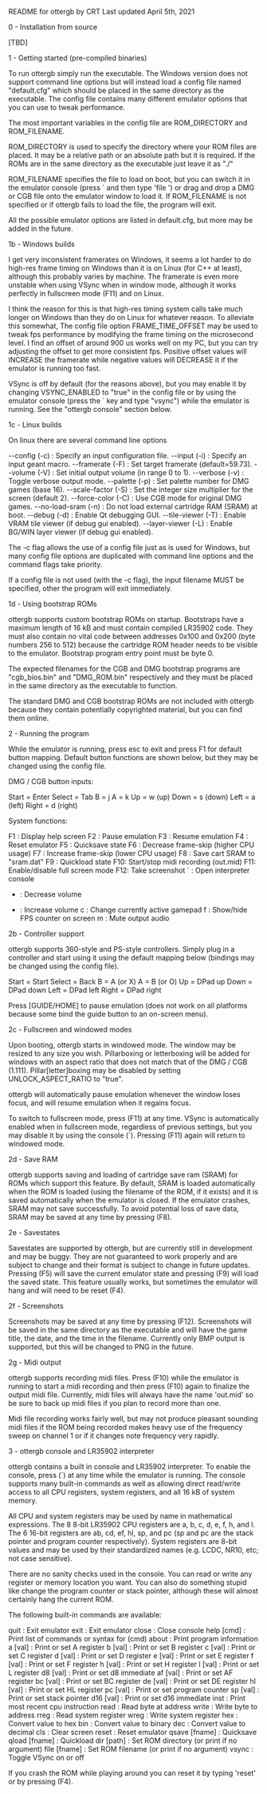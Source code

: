 README for ottergb by CRT
Last updated April 5th, 2021

0 - Installation from source

[TBD]

1 - Getting started (pre-compiled binaries)

To run ottergb simply run the executable. The Windows version does not support 
command line options but will instead load a config file named "default.cfg" which
should be placed in the same directory as the executable. The config file contains
many different emulator options that you can use to tweak performance. 

The most important variables in the config file are ROM_DIRECTORY and ROM_FILENAME.

ROM_DIRECTORY is used to specify the directory where your ROM files are placed. It may
be a relative path or an absolute path but it is required. If the ROMs are in the 
same directory as the executable just leave it as "./"

ROM_FILENAME specifies the file to load on boot, but you can switch it in the emulator 
console (press ` and then type 'file <filename>') or drag and drop a DMG or CGB file 
onto the emulator window to load it. If ROM_FILENAME is not specified or if ottergb
fails to load the file, the program will exit.

All the possible emulator options are listed in default.cfg, but more may be added
in the future.

1b - Windows builds

I get very inconsistent framerates on Windows, it seems a lot harder to do high-res
frame timing on Windows than it is on Linux (for C++ at least), although this probably
varies by machine. The framerate is even more unstable when using VSync when in window
mode, although it works perfectly in fullscreen mode (F11) and on Linux.

I think the reason for this is that high-res timing system calls take much longer on
Windows than they do on Linux for whatever reason. To alleviate this somewhat, The 
config file option FRAME_TIME_OFFSET may be used to tweak fps performance by modifying 
the frame timing on the microsecond level. I find an offset of around 900 us works well 
on my PC, but you can try adjusting the offset to get more consistent fps. Positive
offset values will INCREASE the framerate while negative values will DECREASE it if
the emulator is running too fast.

VSync is off by default (for the reasons above), but you may enable it by changing
VSYNC_ENABLED to "true" in the config file or by using the emulator console (press 
the ` key and type "vsync") while the emulator is running. See the "ottergb console"
section below.

1c - Linux builds

On linux there are several command line options

--config (-c) <filename> : Specify an input configuration file.
--input (-i) <filename>  : Specify an input geant macro.
--framerate (-F) <fps>   : Set target framerate (default=59.73).
--volume (-V) <volume>   : Set initial output volume (in range 0 to 1).
--verbose (-v)           : Toggle verbose output mode.
--palette (-p) <palette> : Set palette number for DMG games (base 16).
--scale-factor (-S) <N>  : Set the integer size multiplier for the screen (default 2).
--force-color (-C)       : Use CGB mode for original DMG games.
--no-load-sram (-n)      : Do not load external cartridge RAM (SRAM) at boot.
--debug (-d)             : Enable Qt debugging GUI.
--tile-viewer (-T)       : Enable VRAM tile viewer (if debug gui enabled).
--layer-viewer (-L)      : Enable BG/WIN layer viewer (if debug gui enabled).

The -c flag allows the use of a config file just as is used for Windows, but many
config file options are duplicated with command line options and the command flags
take priority.

If a config file is not used (with the -c flag), the input filename MUST be
specified, other the program will exit immediately.

1d - Using bootstrap ROMs

ottergb supports custom bootstrap ROMs on startup. Bootstraps have a maximum 
length of 16 kB and must contain compiled LR35902 code. They must also contain 
no vital code between addresses 0x100 and 0x200 (byte numbers 256 to 512) because
the cartridge ROM header needs to be visible to the emulator. Bootstrap program
entry point must be byte 0.

The expected filenames for the CGB and DMG bootstrap programs are "cgb_bios.bin"
and "DMG_ROM.bin" respectively and they must be placed in the same directory as
the executable to function.

The standard DMG and CGB bootstrap ROMs are not included with ottergb because
they contain potentially copyrighted material, but you can find them online.

2 - Running the program

While the emulator is running, press esc to exit and press F1 for default button
mapping. Default button functions are shown below, but they may be changed using
the config file.

DMG / CGB button inputs:

 Start = Enter
Select = Tab
     B = j
     A = k
    Up = w (up)
  Down = s (down)
  Left = a (left)
 Right = d (right)

System functions:

F1 : Display help screen
F2 : Pause emulation
F3 : Resume emulation
F4 : Reset emulator
F5 : Quicksave state
F6 : Decrease frame-skip (higher CPU usage)
F7 : Increase frame-skip (lower CPU usage)
F8 : Save cart SRAM to "sram.dat"
F9 : Quickload state
F10: Start/stop midi recording (out.mid)
F11: Enable/disable full screen mode
F12: Take screenshot
 ` : Open interpreter console
 - : Decrease volume
 + : Increase volume
 c : Change currently active gamepad
 f : Show/hide FPS counter on screen
 m : Mute output audio

2b - Controller support

ottergb supports 360-style and PS-style controllers. Simply plug in a controller
and start using it using the default mapping below (bindings may be changed using
the config file).

 Start = Start
Select = Back
     B = A (or X)
     A = B (or O)
    Up = DPad up
  Down = DPad down
  Left = DPad left
 Right = DPad right

Press [GUIDE/HOME] to pause emulation (does not work on all platforms because some
bind the guide button to an on-screen menu).

2c - Fullscreen and windowed modes

Upon booting, ottergb starts in windowed mode. The window may be resized to any size
you wish. Pillarboxing or letterboxing will be added for windows with an aspect ratio
that does not match that of the DMG / CGB (1.111). Pillar[letter]boxing may be 
disabled by setting UNLOCK_ASPECT_RATIO to "true".

ottergb will automatically pause emulation whenever the window loses focus, and will
resume emulation when it regains focus.

To switch to fullscreen mode, press (F11) at any time. VSync is automatically enabled
when in fullscreen mode, regardless of previous settings, but you may disable it by
using the console (`). Pressing (F11) again will return to windowed mode.

2d - Save RAM

ottergb supports saving and loading of cartridge save ram (SRAM) for ROMs which
support this feature. By default, SRAM is loaded automatically when the ROM is
loaded (using the filename of the ROM, if it exists) and it is saved automatically 
when the emulator is closed. If the emulator crashes, SRAM may not save successfully.
To avoid potential loss of save data, SRAM may be saved at any time by pressing (F8).

2e - Savestates

Savestates are supported by ottergb, but are currently still in development and may
be buggy. They are not guaranteed to work properly and are subject to change and their
format is subject to change in future updates. Pressing (F5) will save the current
emulator state and pressing (F9) will load the saved state. This feature usually works, 
but sometimes the emulator will hang and will need to be reset (F4).

2f - Screenshots

Screenshots may be saved at any time by pressing (F12). Screenshots will be saved
in the same directory as the executable and will have the game title, the date,
and the time in the filename. Currently only BMP output is supported, but this
will be changed to PNG in the future.

2g - Midi output

ottergb supports recording midi files. Press (F10) while the emulator is running
to start a midi recording and then press (F10) again to finalize the output midi
file. Currently, midi files will always have the name 'out.mid' so be sure to
back up midi files if you plan to record more than one.

Midi file recording works fairly well, but may not produce pleasant sounding
midi files if the ROM being recorded makes heavy use of the frequency sweep on
channel 1 or if it changes note frequency very rapidly.

3 - ottergb console and LR35902 interpreter

ottergb contains a built in console and LR35902 interpreter. To enable the console,
press (`) at any time while the emulator is running. The console supports many
built-in commands as well as allowing direct read/write access to all CPU registers,
system registers, and all 16 kB of system memory.

All CPU and system registers may be used by name in mathematical expressions. The 8
8-bit LR35902 CPU registers are a, b, c, d, e, f, h, and l. The 6 16-bit registers
are ab, cd, ef, hl, sp, and pc (sp and pc are the stack pointer and program counter
respectively). System registers are 8-bit values and may be used by their standardized 
names (e.g. LCDC, NR10, etc; not case sensitive).

There are no sanity checks used in the console. You can read or write any register
or memory location you want. You can also do something stupid like change the program
counter or stack pointer, although these will almost certainly hang the current ROM.

The following built-in commands are available:

quit               : Exit emulator
exit               : Exit emulator
close              : Close console
help [cmd]         : Print list of commands or syntax for (cmd)
about              : Print program information
a [val]            : Print or set A register
b [val]            : Print or set B register
c [val]            : Print or set C register
d [val]            : Print or set D register
e [val]            : Print or set E register
f [val]            : Print or set F register
h [val]            : Print or set H register
l [val]            : Print or set L register
d8 [val]           : Print or set d8 immediate
af [val]           : Print or set AF register
bc [val]           : Print or set BC register
de [val]           : Print or set DE register
hl [val]           : Print or set HL register
pc [val]           : Print or set program counter
sp [val]           : Print or set stack pointer
d16 [val]          : Print or set d16 immediate
inst               : Print most recent cpu instruction
read <addr>        : Read byte at address
write <addr> <val> : Write byte to address
rreg <reg>         : Read system register
wreg <reg> <val>   : Write system register
hex <val>          : Convert value to hex
bin <val>          : Convert value to binary
dec <val>          : Convert value to decimal
cls                : Clear screen
reset              : Reset emulator
qsave [fname]      : Quicksave
qload [fname]      : Quickload
dir [path]         : Set ROM directory (or print if no argument)
file [fname]       : Set ROM filename (or print if no argument)
vsync              : Toggle VSync on or off

If you crash the ROM while playing around you can reset it by typing 'reset' 
or by pressing (F4).
